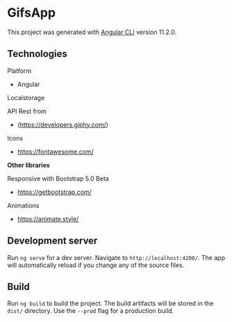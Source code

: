 # GifsApp

This project was generated with [Angular CLI](https://github.com/angular/angular-cli) version 11.2.0.

## Technologies

Platform 
* Angular
 
Localstorage
 
API Rest from
* (https://developers.giphy.com/)

Icons
* https://fontawesome.com/

**Other libraries**

Responsive with Bootstrap 5.0 Beta

* https://getbootstrap.com/

Animations

* https://animate.style/

## Development server

Run `ng serve` for a dev server. Navigate to `http://localhost:4200/`. The app will automatically reload if you change any of the source files.

## Build

Run `ng build` to build the project. The build artifacts will be stored in the `dist/` directory. Use the `--prod` flag for a production build.
